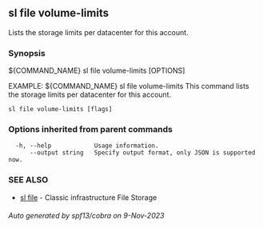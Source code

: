 ## sl file volume-limits

Lists the storage limits per datacenter for this account.

### Synopsis

${COMMAND_NAME} sl file volume-limits [OPTIONS]

EXAMPLE:
	${COMMAND_NAME} sl file volume-limits
	This command lists the storage limits per datacenter for this account.

```
sl file volume-limits [flags]
```

### Options inherited from parent commands

```
  -h, --help            Usage information.
      --output string   Specify output format, only JSON is supported now.
```

### SEE ALSO

* [sl file](sl_file.md)	 - Classic infrastructure File Storage

###### Auto generated by spf13/cobra on 9-Nov-2023
